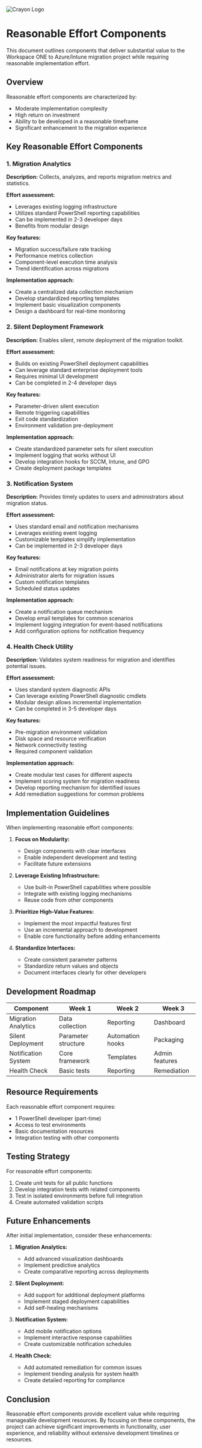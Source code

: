 ![Crayon Logo](../assests/img/Crayon-Logo-RGB-Negative.svg)

# Reasonable Effort Components

This document outlines components that deliver substantial value to the Workspace ONE to Azure/Intune migration project while requiring reasonable implementation effort.

## Overview

Reasonable effort components are characterized by:
- Moderate implementation complexity
- High return on investment
- Ability to be developed in a reasonable timeframe
- Significant enhancement to the migration experience

## Key Reasonable Effort Components

### 1. Migration Analytics

**Description:** Collects, analyzes, and reports migration metrics and statistics.

**Effort assessment:**
- Leverages existing logging infrastructure
- Utilizes standard PowerShell reporting capabilities
- Can be implemented in 2-3 developer days
- Benefits from modular design

**Key features:**
- Migration success/failure rate tracking
- Performance metrics collection
- Component-level execution time analysis
- Trend identification across migrations

**Implementation approach:**
- Create a centralized data collection mechanism
- Develop standardized reporting templates
- Implement basic visualization components
- Design a dashboard for real-time monitoring

### 2. Silent Deployment Framework

**Description:** Enables silent, remote deployment of the migration toolkit.

**Effort assessment:**
- Builds on existing PowerShell deployment capabilities
- Can leverage standard enterprise deployment tools
- Requires minimal UI development
- Can be completed in 2-4 developer days

**Key features:**
- Parameter-driven silent execution
- Remote triggering capabilities
- Exit code standardization
- Environment validation pre-deployment

**Implementation approach:**
- Create standardized parameter sets for silent execution
- Implement logging that works without UI
- Develop integration hooks for SCCM, Intune, and GPO
- Create deployment package templates

### 3. Notification System

**Description:** Provides timely updates to users and administrators about migration status.

**Effort assessment:**
- Uses standard email and notification mechanisms
- Leverages existing event logging
- Customizable templates simplify implementation
- Can be implemented in 2-3 developer days

**Key features:**
- Email notifications at key migration points
- Administrator alerts for migration issues
- Custom notification templates
- Scheduled status updates

**Implementation approach:**
- Create a notification queue mechanism
- Develop email templates for common scenarios
- Implement logging integration for event-based notifications
- Add configuration options for notification frequency

### 4. Health Check Utility

**Description:** Validates system readiness for migration and identifies potential issues.

**Effort assessment:**
- Uses standard system diagnostic APIs
- Can leverage existing PowerShell diagnostic cmdlets
- Modular design allows incremental implementation
- Can be completed in 3-5 developer days

**Key features:**
- Pre-migration environment validation
- Disk space and resource verification
- Network connectivity testing
- Required component validation

**Implementation approach:**
- Create modular test cases for different aspects
- Implement scoring system for migration readiness
- Develop reporting mechanism for identified issues
- Add remediation suggestions for common problems

## Implementation Guidelines

When implementing reasonable effort components:

1. **Focus on Modularity:**
   - Design components with clear interfaces
   - Enable independent development and testing
   - Facilitate future extensions

2. **Leverage Existing Infrastructure:**
   - Use built-in PowerShell capabilities where possible
   - Integrate with existing logging mechanisms
   - Reuse code from other components

3. **Prioritize High-Value Features:**
   - Implement the most impactful features first
   - Use an incremental approach to development
   - Enable core functionality before adding enhancements

4. **Standardize Interfaces:**
   - Create consistent parameter patterns
   - Standardize return values and objects
   - Document interfaces clearly for other developers

## Development Roadmap

| Component | Week 1 | Week 2 | Week 3 |
|-----------|--------|--------|--------|
| Migration Analytics | Data collection | Reporting | Dashboard |
| Silent Deployment | Parameter structure | Automation hooks | Packaging |
| Notification System | Core framework | Templates | Admin features |
| Health Check | Basic tests | Reporting | Remediation |

## Resource Requirements

Each reasonable effort component requires:
- 1 PowerShell developer (part-time)
- Access to test environments
- Basic documentation resources
- Integration testing with other components

## Testing Strategy

For reasonable effort components:
1. Create unit tests for all public functions
2. Develop integration tests with related components
3. Test in isolated environments before full integration
4. Create automated validation scripts

## Future Enhancements

After initial implementation, consider these enhancements:

1. **Migration Analytics:**
   - Add advanced visualization dashboards
   - Implement predictive analytics
   - Create comparative reporting across deployments

2. **Silent Deployment:**
   - Add support for additional deployment platforms
   - Implement staged deployment capabilities
   - Add self-healing mechanisms

3. **Notification System:**
   - Add mobile notification options
   - Implement interactive response capabilities
   - Create customizable notification schedules

4. **Health Check:**
   - Add automated remediation for common issues
   - Implement trending analysis for system health
   - Create detailed reporting for compliance

## Conclusion

Reasonable effort components provide excellent value while requiring manageable development resources. By focusing on these components, the project can achieve significant improvements in functionality, user experience, and reliability without extensive development timelines or resources. 
